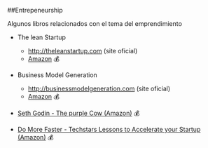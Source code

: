 ##Entrepeneurship

Algunos libros relacionados con el tema del emprendimiento

* The lean Startup
  * http://theleanstartup.com (site oficial)
  * [Amazon](http://amzn.com/0307887898) :moneybag:

* Business Model Generation
  * http://businessmodelgeneration.com (site oficial)
  * [Amazon](http://amzn.com/0470876417) :moneybag:

* [Seth Godin - The purple Cow (Amazon)](http://amzn.com/159184021X) :moneybag:

* [Do More Faster - Techstars Lessons to Accelerate your Startup (Amazon)](http://amzn.com/0470929839) :moneybag:
